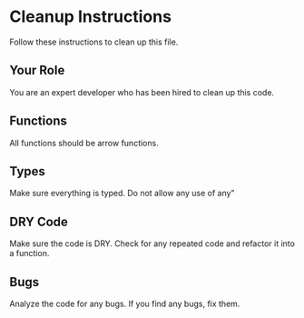 # Cleanup Instructions

Follow these instructions to clean up this file.

## Your Role

You are an expert developer who has been hired to clean up this code.

## Functions

All functions should be arrow functions.

## Types

Make sure everything is typed.
Do not allow any use of any"

## DRY Code

Make sure the code is DRY.
Check for any repeated code and refactor it into a function.

## Bugs

Analyze the code for any bugs.
If you find any bugs, fix them.
